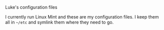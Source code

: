 Luke's configuration files

I currently run Linux Mint and these are my configuration files. I keep them all in `~/etc` and symlink them where they need to go.
